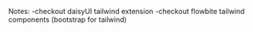 Notes:
-checkout daisyUI tailwind extension
-checkout flowbite tailwind components (bootstrap for tailwind)
